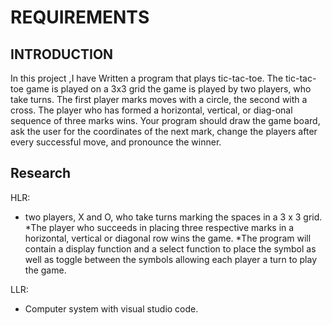 # REQUIREMENTS
## INTRODUCTION
  In this project ,I have Written a program that plays tic-tac-toe. The tic-tac-toe game is played on a 3x3 grid the game is played by two players, who take turns. The first player marks moves with a circle, the second with a cross. The player who has formed a horizontal, vertical, or diag-onal sequence of three marks wins. Your program should draw the game board, ask the user for the coordinates of the next mark, change the players after every successful move, and pronounce the winner.

## Research

HLR:
* two players, X and O, who take turns marking the spaces in a 3 x 3 grid.
*The player who succeeds in placing three respective marks in a horizontal, vertical or diagonal row wins the game.
*The program will contain a display function and a select function to place the symbol as well as toggle between the symbols allowing each player a turn to play the game.

LLR:
* Computer system with visual studio code.
